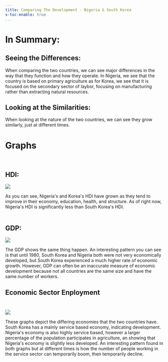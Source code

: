 ```yaml
---
title: Comparing The Development - Nigeria & South Korea
x-toc-enable: true
...
```

# In Summary:<br>
## Seeing the **Differences**:
When comparing the two countries, we can see major differences in the way that they function and how they operate. In Nigeria, we see that the country is based on primary agriculture as for Korea, we see that it is focused on the secondary sector of laybor, focusing on manufacturing rather than extracting natural resources.

## Looking at the **Similarities:**
When looking at the nature of the two countries, we can see they grow similarly, just at different times. 

# Graphs<br><br>
## HDI:<br>
<img src="https://files.catbox.moe/95xwuk.png">

As you can see, Nigeria's and Korea's HDI have grown as they tend to improve in their economy, education, health, and structure. As of right now, Nigeria's HDI is significantly less than South Korea's HDI.<br><br>
## GDP:<br>
<img src="https://files.catbox.moe/lmkkq5.png">

The GDP shows the same thing happen. An interesting pattern you can see is that until 1980, South Korea and Nigeria both were not very economically developed, but South Korea experienced a much higher rate of economic growth. However, GDP can often be an inaccurate measure of economic development because not all countries are the same size and have the same number of workers.

## Economic Sector Enployment<br><br>
<img src="https://files.catbox.moe/6cr48m.png">

These graphs depict the differing economies that the two countries have. South Korea has a mainly service based economy, indicating development. Nigeria's economy is also highly service based, however a larger percentage of the population participates in agriculture, an showing that Nigeria's economy is slightly less developed. An interesting pattern found in both graphs but at different times is how the number of people working in the service sector can temporarily boom, then temporarily decline.